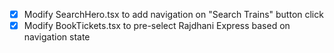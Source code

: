 - [x] Modify SearchHero.tsx to add navigation on "Search Trains" button click
- [x] Modify BookTickets.tsx to pre-select Rajdhani Express based on navigation state
